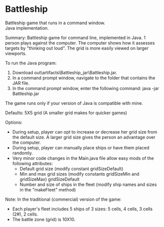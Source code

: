 # Battleship
Battleship game that runs in a command window.  
Java implementation.

Summary:
Battleship game for command line, implemented in Java.
1 person plays against the computer.
The computer shows how it assesses targets by "thinking out loud".
The grid is more easily viewed on larger viewports.


To run the Java program:
1. Download out\artifacts\Battleship_jar\Battleship.jar.
2. In a command prompt window, navigate to the folder that contains the JAR file.
3. In the command prompt window, enter the following command:
      java -jar Battleship.jar

The game runs only if your version of Java is compatible with mine.

	  
Defaults:
5X5 grid (A smaller grid makes for quicker games)


Options:
- During setup, player can opt to increase or decrease her grid size from the default size. A larger grid size gives the person an advantage over the computer.
- During setup, player can manually place ships or have them placed randomly.
- Very minor code changes in the Main.java file allow easy mods of the following attributes:
  - Default grid size			 			(modify constant gridSizeDefault)
  - Min and max grid sizes 					(modify constants gridSizeMin and gridSizeMax) gridSizeDefault
  - Number and size of ships in the fleet 	(modify ship names and sizes in the "makeFleet" method)


Note: In the traditional (commercial) version of the game:
- Each player's fleet includes 5 ships of 3 sizes: 5 cells, 4 cells, 3 cells (2#), 2 cells.
- The battle zone (grid) is 10X10.
